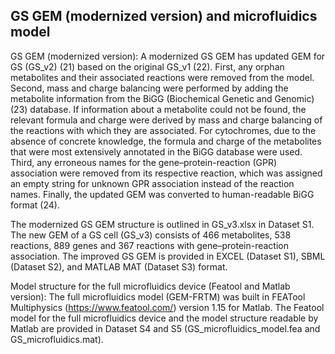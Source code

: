 ## GS GEM (modernized version) and microfluidics model

GS GEM (modernized version): A modernized GS GEM has updated GEM for GS (GS_v2) (21) based on the original GS_v1 (22). First, any orphan metabolites and their associated reactions were removed from the model. Second, mass and charge balancing were performed by adding the metabolite information from the BiGG (Biochemical Genetic and Genomic) (23) database. If information about a metabolite could not be found, the relevant formula and charge were derived by mass and charge balancing of the reactions with which they are associated. For cytochromes, due to the absence of concrete knowledge, the formula and charge of the metabolites that were most extensively annotated in the BiGG database were used. Third, any erroneous names for the gene–protein-reaction (GPR) association were removed from its respective reaction, which was assigned an empty string for unknown GPR association instead of the reaction names. Finally, the updated GEM was converted to human-readable BiGG format (24). 

The modernized GS GEM structure is outlined in GS_v3.xlsx in Dataset S1. The new GEM of a GS cell (GS_v3) consists of 466 metabolites, 538 reactions, 889 genes and 367 reactions with gene–protein-reaction association. The improved GS GEM is provided in EXCEL (Dataset S1), SBML (Dataset S2), and MATLAB MAT (Dataset S3) format.

Model structure for the full microfluidics device (Featool and Matlab version): The full microfluidics model (GEM-FRTM) was built in FEATool Multiphysics (https://www.featool.com/) version 1.15 for Matlab. The Featool model for the full microfluidics device and the model structure readable by Matlab are provided in Dataset S4 and S5 (GS_microfluidics_model.fea and GS_microfluidics.mat).
